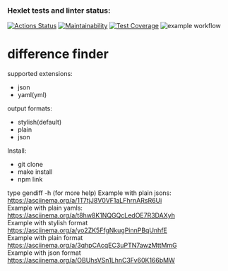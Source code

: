 ### Hexlet tests and linter status:
[![Actions Status](https://github.com/pisarevdmitry/frontend-project-lvl2/workflows/hexlet-check/badge.svg)](https://github.com/pisarevdmitry/frontend-project-lvl2/actions)
[![Maintainability](https://api.codeclimate.com/v1/badges/811565fe90267e902edb/maintainability)](https://codeclimate.com/github/pisarevdmitry/frontend-project-lvl2/maintainability)
[![Test Coverage](https://api.codeclimate.com/v1/badges/811565fe90267e902edb/test_coverage)](https://codeclimate.com/github/pisarevdmitry/frontend-project-lvl2/test_coverage)
![example workflow](https://github.com/pisarevdmitry/frontend-project-lvl2/actions/workflows/main.yml/badge.svg) 
# difference finder
supported extensions:
- json
- yaml(yml)

output formats:
- stylish(default)
- plain
- json

Install:
- git clone
- make install
- npm link

type gendiff -h (for more help)
Example with plain jsons: https://asciinema.org/a/1T7tjJ8V0VF1aLFhrnARsR6Ui  
Example with plain yamls: https://asciinema.org/a/t8hw8K1NQGQcLedOE7R3DAXyh  
Example with stylish format https://asciinema.org/a/yo2ZK5FfgNkugPinnPBqUnhfE  
Example with plain format  https://asciinema.org/a/3qhpCAcqEC3uPTN7awzMttMmG  
Example with json format https://asciinema.org/a/OBUhsVSn1LhnC3Fv60K166bMW  